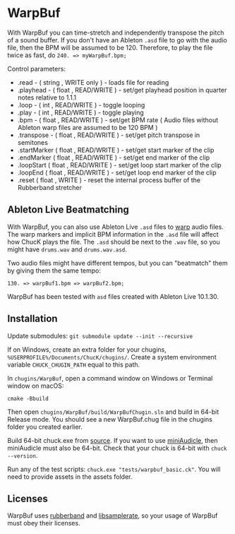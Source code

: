# WarpBuf

With WarpBuf you can time-stretch and independently transpose the pitch of a sound buffer. If you don't have an Ableton `.asd` file to go with the audio file, then the BPM will be assumed to be 120. Therefore, to play the file twice as fast, do `240. => myWarpBuf.bpm;`

Control parameters:
* .read - ( string , WRITE only ) - loads file for reading
* .playhead - ( float , READ/WRITE ) - set/get playhead position in quarter notes relative to 1.1.1
* .loop - ( int , READ/WRITE ) - toggle looping
* .play - ( int , READ/WRITE ) - toggle playing
* .bpm - ( float , READ/WRITE ) - set/get BPM rate ( Audio files without Ableton warp files are assumed to be 120 BPM )
* .transpose - ( float , READ/WRITE ) - set/get pitch transpose in semitones
* .startMarker ( float , READ/WRITE ) - set/get start marker of the clip
* .endMarker ( float , READ/WRITE ) - set/get end marker of the clip
* .loopStart ( float , READ/WRITE ) - set/get loop start marker of the clip
* .loopEnd ( float , READ/WRITE ) - set/get loop end marker of the clip
* .reset ( float , WRITE ) - reset the internal process buffer of the Rubberband stretcher

## Ableton Live Beatmatching

With WarpBuf, you can also use Ableton Live `.asd` files to [warp](https://www.ableton.com/en/manual/audio-clips-tempo-and-warping/) audio files. The warp markers and implicit BPM information in the `.asd` file will affect how ChucK plays the file. The `.asd` should be next to the `.wav` file, so you might have `drums.wav` and `drums.wav.asd`.

Two audio files might have different tempos, but you can "beatmatch" them by giving them the same tempo:

```chuck
130. => warpBuf1.bpm => warpBuf2.bpm;
```

WarpBuf has been tested with `asd` files created with Ableton Live 10.1.30.

## Installation

Update submodules:
`git submodule update --init --recursive`

If on Windows, create an extra folder for your chugins, `%USERPROFILE%/Documents/ChucK/chugins/`. Create a system environment variable `CHUCK_CHUGIN_PATH` equal to this path.

In `chugins/WarpBuf`, open a command window on Windows or Terminal window on macOS:

```
cmake -Bbuild
```

Then open `chugins/WarpBuf/build/WarpBufChugin.sln` and build in 64-bit Release mode. You should see a new WarpBuf.chug file in the chugins folder you created earlier.

Build 64-bit chuck.exe from [source](https://github.com/ccrma/chuck/tree/main/src/visual-studio). If you want to use [miniAudicle](https://github.com/ccrma/miniAudicle), then miniAudicle must also be 64-bit. Check that your chuck is 64-bit with `chuck --version`.

Run any of the test scripts: `chuck.exe "tests/warpbuf_basic.ck"`. You will need to provide assets in the assets folder.

## Licenses

WarpBuf uses [rubberband](https://github.com/breakfastquay/rubberband/) and [libsamplerate](https://github.com/libsndfile/libsamplerate), so your usage of WarpBuf must obey their licenses.